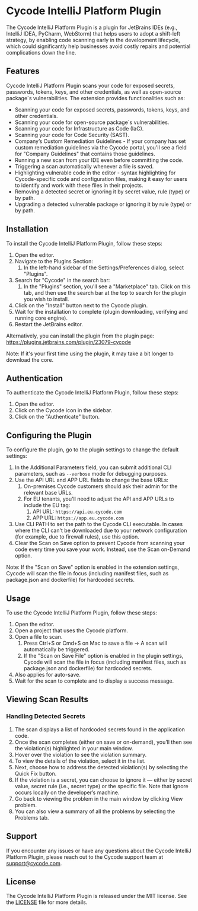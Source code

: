 # Cycode IntelliJ Platform Plugin

<!-- Plugin description -->

The Cycode IntelliJ Platform Plugin is a plugin for JetBrains IDEs (e.g., IntelliJ IDEA, PyCharm, WebStorm) that helps
users to adopt a shift-left strategy, by enabling code scanning early in the development lifecycle, which could
significantly help businesses avoid costly repairs and potential complications down the line.

## Features

Cycode IntelliJ Platform Plugin scans your code for exposed secrets, passwords, tokens, keys, and other credentials, as
well as open-source package`s vulnerabilities.
The extension provides functionalities such as:

* Scanning your code for exposed secrets, passwords, tokens, keys, and other credentials.
* Scanning your code for open-source package`s vulnerabilities.
* Scanning your code for Infrastructure as Code (IaC).
* Scanning your code for Code Security (SAST).
* Company’s Custom Remediation Guidelines - If your company has set custom remediation guidelines via the Cycode portal, you'll see a field for "Company Guidelines" that contains those guidelines.
* Running a new scan from your IDE even before committing the code.
* Triggering a scan automatically whenever a file is saved.
* Highlighting vulnerable code in the editor - syntax highlighting for Cycode-specific code and configuration files,
  making it easy for users to identify and work with these files in their projects.
* Removing a detected secret or ignoring it by secret value, rule (type) or by path.
* Upgrading a detected vulnerable package or ignoring it by rule (type) or by path.

## Installation

To install the Cycode IntelliJ Platform Plugin, follow these steps:

1. Open the editor.
2. Navigate to the Plugins Section:
    1. In the left-hand sidebar of the Settings/Preferences dialog, select "Plugins".
3. Search for "Cycode" in the search bar:
    1. In the "Plugins" section, you'll see a "Marketplace" tab.
       Click on this tab, and then use the search bar at the top to search for the plugin you wish to install.
4. Click on the "Install" button next to the Cycode plugin.
5. Wait for the installation to complete (plugin downloading, verifying and running core engine).
6. Restart the JetBrains editor.

Alternatively, you can install the plugin from the plugin page: https://plugins.jetbrains.com/plugin/23079-cycode

Note: If it's your first time using the plugin, it may take a bit longer to download the core.

## Authentication

To authenticate the Cycode IntelliJ Platform Plugin, follow these steps:

1. Open the editor.
2. Click on the Cycode icon in the sidebar.
3. Click on the "Authenticate" button.

## Configuring the Plugin

To configure the plugin, go to the plugin settings to change the default settings:

1. In the Additional Parameters field, you can submit additional CLI parameters, such as `--verbose` mode for debugging
   purposes.
2. Use the API URL and APP URL fields to change the base URLs:
    1. On-premises Cycode customers should ask their admin for the relevant base URLs.
    2. For EU tenants, you'll need to adjust the API and APP URLs to include the EU tag:
       1. API URL: `https://api.eu.cycode.com`
       2. APP URL: `https://app.eu.cycode.com`
3. Use CLI PATH to set the path to the Cycode CLI executable. In cases where the CLI can't be downloaded due to your
   network configuration (for example, due to firewall rules), use this option.
4. Clear the Scan on Save option to prevent Cycode from scanning your code every time you save your work. Instead, use
   the Scan on-Demand option.

Note: If the "Scan on Save" option is enabled in the extension settings, Cycode will scan the file in focus
(including manifest files, such as package.json and dockerfile) for hardcoded secrets.

## Usage

To use the Cycode IntelliJ Platform Plugin, follow these steps:

1. Open the editor.
2. Open a project that uses the Cycode platform.
3. Open a file to scan.
    1. Press Ctrl+S or Cmd+S on Mac to save a file → A scan will automatically be triggered.
    2. If the "Scan on Save File" option is enabled in the plugin settings, Cycode will scan the file in focus
       (including manifest files, such as package.json and dockerfile) for hardcoded secrets.
4. Also applies for auto-save.
5. Wait for the scan to complete and to display a success message.

## Viewing Scan Results

### Handling Detected Secrets

1. The scan displays a list of hardcoded secrets found in the application code.
2. Once the scan completes (either on save or on-demand), you’ll then see the violation(s) highlighted in your main
   window.
3. Hover over the violation to see the violation summary.
4. To view the details of the violation, select it in the list.
5. Next, choose how to address the detected violation(s) by selecting the Quick Fix button.
6. If the violation is a secret, you can choose to ignore it — either by secret value,
   secret rule (i.e., secret type) or the specific file.
   Note that Ignore occurs locally on the developer’s machine.
7. Go back to viewing the problem in the main window by clicking View problem.
8. You can also view a summary of all the problems by selecting the Problems tab.

## Support

If you encounter any issues or have any questions about the Cycode IntelliJ Platform Plugin, please reach out to the
Cycode support team at support@cycode.com.

## License

The Cycode IntelliJ Platform Plugin is released under the MIT license.
See the [LICENSE](https://github.com/cycodehq/intellij-platform-plugin/blob/main/LICENSE) file for more details.

<!-- Plugin description end -->
